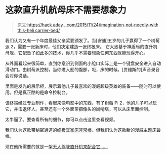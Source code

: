 # 这款直升机航母床不需要想象力

> 原文:[https://hack aday . com/2015/11/24/imagination-not-needly-with this-heli carrier-bed/](https://hackaday.com/2015/11/24/imagination-not-necessary-with-this-helicarrier-bed/)

我们认为又有一个年度最佳父亲奖要颁发了。当[安迪]五岁的儿子赢得了一个树莓派 2，需要一张新床时，他们决定建造一张终极床。 它大致基于神盾局的直升机母舰，它配备了如此多的技术，你几乎不需要想象任何东西就能玩得开心。

从外面看起来很简单，直到你意识到侧面的小舱口实际上是一个键盘安全进入自动滑动门。由树莓派控制，当你进入船的腹部，呃，床的时候，[贾维斯的]声音录音会对你说话。

里面是发光的展示柜，展示着他儿子最喜欢的漫威超级英雄的装备——随时可以使用。但是真正酷的是命令控制台。

该终端经过专业制作，看起来像电影中的东西，有了树莓 Pi 2，他的儿子可以玩它，并击退坏人。甚至还有一个外面带摄像头的岗哨塔，可以从床里面控制。

太牛逼了。要查看所有的细节，你可以点击这里查看视频。

我们认为这款带秘密通道的[终极宜家床非常棒](http://hackaday.com/2015/09/27/building-the-ultimate-ikea-bed/)，但我们认为这款新的漫威主题床最棒。

现在他所需要的就是一架[无人驾驶直升机来配合它……](http://hackaday.com/2015/01/13/lego-avengers-assemble-to-the-helicarrier/)